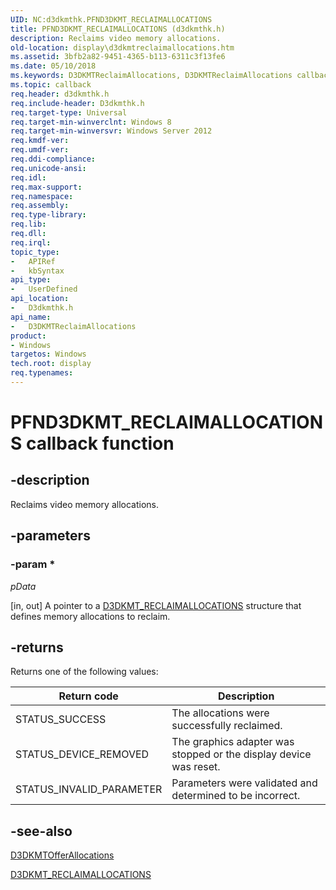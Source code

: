 ```yaml
---
UID: NC:d3dkmthk.PFND3DKMT_RECLAIMALLOCATIONS
title: PFND3DKMT_RECLAIMALLOCATIONS (d3dkmthk.h)
description: Reclaims video memory allocations.
old-location: display\d3dkmtreclaimallocations.htm
ms.assetid: 3bfb2a82-9451-4365-b113-6311c3f13fe6
ms.date: 05/10/2018
ms.keywords: D3DKMTReclaimAllocations, D3DKMTReclaimAllocations callback function [Display Devices], PFND3DKMT_RECLAIMALLOCATIONS, PFND3DKMT_RECLAIMALLOCATIONS callback, d3dkmthk/D3DKMTReclaimAllocations, display.d3dkmtreclaimallocations
ms.topic: callback
req.header: d3dkmthk.h
req.include-header: D3dkmthk.h
req.target-type: Universal
req.target-min-winverclnt: Windows 8
req.target-min-winversvr: Windows Server 2012
req.kmdf-ver: 
req.umdf-ver: 
req.ddi-compliance: 
req.unicode-ansi: 
req.idl: 
req.max-support: 
req.namespace: 
req.assembly: 
req.type-library: 
req.lib: 
req.dll: 
req.irql: 
topic_type:
-	APIRef
-	kbSyntax
api_type:
-	UserDefined
api_location:
-	D3dkmthk.h
api_name:
-	D3DKMTReclaimAllocations
product:
- Windows
targetos: Windows
tech.root: display
req.typenames: 
---
```


# PFND3DKMT_RECLAIMALLOCATIONS callback function


## -description

Reclaims video memory allocations.

## -parameters

### -param *

*pData* 

[in, out] A pointer to a <a href="https://msdn.microsoft.com/library/windows/hardware/hh406566">D3DKMT_RECLAIMALLOCATIONS</a> structure that defines memory allocations to reclaim.

## -returns

Returns one of the following values:

|Return code|Description|
|--- |--- |
|STATUS_SUCCESS|The allocations were successfully reclaimed.|
|STATUS_DEVICE_REMOVED|The graphics adapter was stopped or the display device was reset.|
|STATUS_INVALID_PARAMETER|Parameters were validated and determined to be incorrect.|

## -see-also

<a href="https://msdn.microsoft.com/library/windows/hardware/hh439402">D3DKMTOfferAllocations</a>



<a href="https://msdn.microsoft.com/library/windows/hardware/hh406566">D3DKMT_RECLAIMALLOCATIONS</a>
 

 

